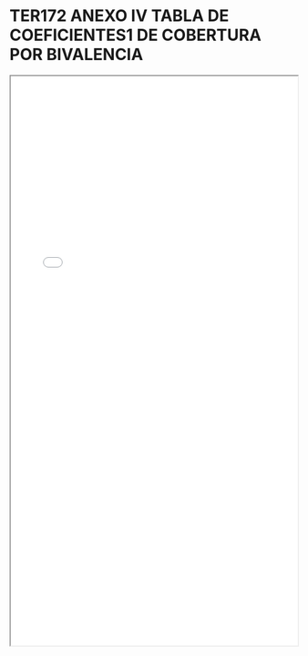 # TER172 ANEXO IV TABLA DE COEFICIENTES1 DE COBERTURA POR BIVALENCIA

<iframe src="../TER172 ANEXO IV TABLA DE COEFICIENTES1 DE COBERTURA POR BIVALENCIA.pdf" width="100%" height="1000px"></iframe>
